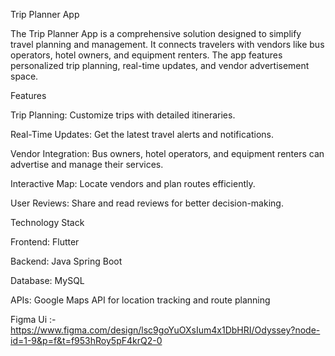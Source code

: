 Trip Planner App

The Trip Planner App is a comprehensive solution designed to simplify travel planning and management. It connects travelers with vendors like bus operators, hotel owners, and equipment renters. The app features personalized trip planning, real-time updates, and vendor advertisement space.

Features

Trip Planning: Customize trips with detailed itineraries.

Real-Time Updates: Get the latest travel alerts and notifications.

Vendor Integration: Bus owners, hotel operators, and equipment renters can advertise and manage their services.

Interactive Map: Locate vendors and plan routes efficiently.

User Reviews: Share and read reviews for better decision-making.

Technology Stack

Frontend: Flutter

Backend: Java Spring Boot

Database: MySQL

APIs: Google Maps API for location tracking and route planning

Figma Ui :- https://www.figma.com/design/lsc9goYuOXsIum4x1DbHRI/Odyssey?node-id=1-9&p=f&t=f953hRoy5pF4krQ2-0
